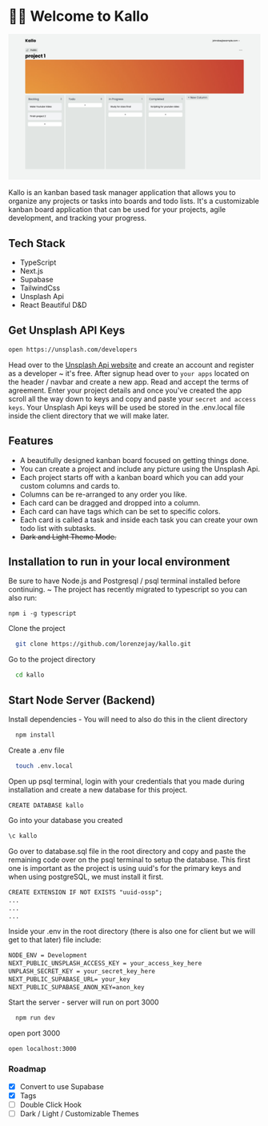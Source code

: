 # 👋🏽 Welcome to Kallo

<img src='public/kallo_kanban_board.png' />

Kallo is an kanban based task manager application that allows you to organize any projects or tasks into boards and todo lists. It's a customizable kanban board application that can be used for your projects, agile development, and tracking your progress.

## Tech Stack

- TypeScript
- Next.js
- Supabase
- TailwindCss
- Unsplash Api
- React Beautiful D&D


## Get Unsplash API Keys
```sh
open https://unsplash.com/developers
```
Head over to the [Unsplash Api website](https://unsplash.com/developers) and create an account and register as a developer ~ it's free.
After signup head over to `your apps` located on the header / navbar and create a new app. Read and accept the terms of agreement. Enter your project details and once you've created the app scroll all the way down to keys and copy and paste your `secret and access keys`. Your Unsplash Api keys will be used be stored in the .env.local file inside the client directory that we will make later.

## Features

- A beautifully designed kanban board focused on getting things done.
- You can create a project and include any picture using the Unsplash Api.
- Each project starts off with a kanban board which you can add your custom columns and cards to.
- Columns can be re-arranged to any order you like.
- Each card can be dragged and dropped into a column.
- Each card can have tags which can be set to specific colors.
- Each card is called a task and inside each task you can create your own todo list with subtasks.
- <s>Dark and Light Theme Mode.</s>

## Installation to run in your local environment

Be sure to have Node.js and Postgresql / psql terminal installed before continuing. ~ The project has recently migrated to typescript so you can also run:

```
npm i -g typescript
```

Clone the project

```sh
  git clone https://github.com/lorenzejay/kallo.git
```

Go to the project directory

```sh
  cd kallo
```

## Start Node Server (Backend)

Install dependencies - You will need to also do this in the client directory

```sh
  npm install
```

Create a .env file

```sh
  touch .env.local
```

Open up psql terminal, login with your credentials that you made during installation and create a new database for this project.

```
CREATE DATABASE kallo
```

Go into your database you created

```sh
\c kallo
```

Go over to database.sql file in the root directory and copy and paste the remaining code over on the psql terminal to setup the database.
This first one is important as the project is using uuid's for the primary keys and when using postgreSQL, we must install it first.

```
CREATE EXTENSION IF NOT EXISTS "uuid-ossp";
...
...
...
```

Inside your .env in the root directory (there is also one for client but we will get to that later) file include:

```env
NODE_ENV = Development
NEXT_PUBLIC_UNSPLASH_ACCESS_KEY = your_access_key_here
UNPLASH_SECRET_KEY = your_secret_key_here
NEXT_PUBLIC_SUPABASE_URL= your_key
NEXT_PUBLIC_SUPABASE_ANON_KEY=anon_key
```

Start the server - server will run on port 3000

```sh
  npm run dev
```
open port 3000
```sh
open localhost:3000
```

### Roadmap

- [x] Convert to use Supabase
- [x] Tags
- [ ] Double Click Hook
- [ ] Dark / Light / Customizable Themes
